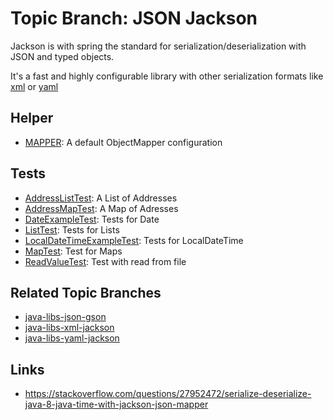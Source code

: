 # Topic Branch: JSON Jackson
Jackson is with spring the standard for serialization/deserialization with JSON and typed objects.

It's a fast and highly configurable library with other serialization formats like 
[xml](../..//tree/java-libs-xml-jackson) or
[yaml](../../tree/java-libs-yaml-jackson)


## Helper
* [MAPPER](test/sources/testitems/ItemProvider.java): A default ObjectMapper configuration

## Tests
* [AddressListTest](test/sources/AddressListTest.java): A List of Addresses
* [AddressMapTest](test/sources/AddressMapTest.java): A Map of Adresses
* [DateExampleTest](test/sources/DateExampleTest.java): Tests for Date
* [ListTest](test/sources/ListTest.java): Tests for Lists
* [LocalDateTimeExampleTest](test/sources/LocalDateTimeExampleTest.java): Tests for LocalDateTime
* [MapTest](test/sources/MapTest.java): Test for Maps
* [ReadValueTest](test/sources/ReadValueTest.java): Test with read from file

## Related Topic Branches
* [java-libs-json-gson](../../tree/java-libs-json-gson)
* [java-libs-xml-jackson](../../tree/java-libs-xml-jackson)
* [java-libs-yaml-jackson](../../tree/java-libs-yaml-jackson)

## Links
* https://stackoverflow.com/questions/27952472/serialize-deserialize-java-8-java-time-with-jackson-json-mapper
